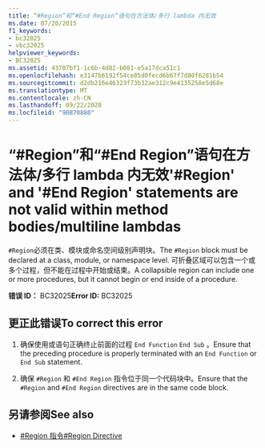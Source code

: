 ```yaml
---
title: “#Region”和“#End Region”语句在方法体/多行 lambda 内无效
ms.date: 07/20/2015
f1_keywords:
- bc32025
- vbc32025
helpviewer_keywords:
- BC32025
ms.assetid: 43707bf1-1c6b-4d82-b081-e5a17dca51c1
ms.openlocfilehash: e3147b6192f54ce85d0fecd6b67f7d80f6281b54
ms.sourcegitcommit: d2db216e46323f73b32ae312c9e4135258e5d68e
ms.translationtype: MT
ms.contentlocale: zh-CN
ms.lasthandoff: 09/22/2020
ms.locfileid: "90870880"
---
```

# <a name="region-and-end-region-statements-are-not-valid-within-method-bodiesmultiline-lambdas"></a><span data-ttu-id="cc78f-102">“#Region”和“#End Region”语句在方法体/多行 lambda 内无效</span><span class="sxs-lookup"><span data-stu-id="cc78f-102">'#Region' and '#End Region' statements are not valid within method bodies/multiline lambdas</span></span>

<span data-ttu-id="cc78f-103">`#Region`必须在类、模块或命名空间级别声明块。</span><span class="sxs-lookup"><span data-stu-id="cc78f-103">The `#Region` block must be declared at a class, module, or namespace level.</span></span> <span data-ttu-id="cc78f-104">可折叠区域可以包含一个或多个过程，但不能在过程中开始或结束。</span><span class="sxs-lookup"><span data-stu-id="cc78f-104">A collapsible region can include one or more procedures, but it cannot begin or end inside of a procedure.</span></span>  
  
 <span data-ttu-id="cc78f-105">**错误 ID：** BC32025</span><span class="sxs-lookup"><span data-stu-id="cc78f-105">**Error ID:** BC32025</span></span>  
  
## <a name="to-correct-this-error"></a><span data-ttu-id="cc78f-106">更正此错误</span><span class="sxs-lookup"><span data-stu-id="cc78f-106">To correct this error</span></span>  
  
1. <span data-ttu-id="cc78f-107">确保使用或语句正确终止前面的过程 `End Function` `End Sub` 。</span><span class="sxs-lookup"><span data-stu-id="cc78f-107">Ensure that the preceding procedure is properly terminated with an `End Function` or `End Sub` statement.</span></span>  
  
2. <span data-ttu-id="cc78f-108">确保 `#Region` 和 `#End Region` 指令位于同一个代码块中。</span><span class="sxs-lookup"><span data-stu-id="cc78f-108">Ensure that the `#Region` and `#End Region` directives are in the same code block.</span></span>  
  
## <a name="see-also"></a><span data-ttu-id="cc78f-109">另请参阅</span><span class="sxs-lookup"><span data-stu-id="cc78f-109">See also</span></span>

- [<span data-ttu-id="cc78f-110">#Region 指令</span><span class="sxs-lookup"><span data-stu-id="cc78f-110">#Region Directive</span></span>](../directives/region-directive.md)

